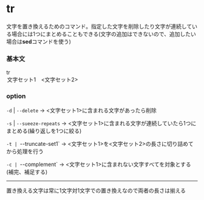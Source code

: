 # tr

文字を置き換えるためのコマンド。指定した文字を削除したり文字が連続している場合には1つにまとめることもできる(文字の追加はできないので、追加したい場合は**sed**コマンドを使う)

### 基本文

tr <option> 文字セット1　<文字セット2>

### option

`-d` | `--delete` -> <文字セット1>に含まれる文字があったら削除

`-s` | `--sueeze-repeats` -> <文字セット1>に含まれる文字が連続していたら1つにまとめる(繰り返しを1つに絞る)

`-t | `--truncate-set1` -> <文字セット1>を<文字セット2>の長さに切り詰めてから処理を行う

`-c | `--complement` -> <文字セット1>に含まれない文字すべてを対象とする(補完、補足する)

---

置き換える文字は常に1文字対1文字での置き換えなので両者の長さは揃える

